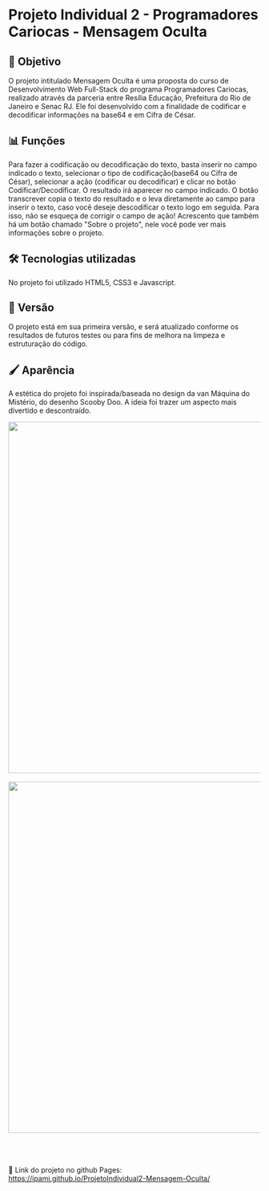 <h1>Projeto Individual 2 - Programadores Cariocas - Mensagem Oculta</h1>

<h2>🎯 Objetivo </h2>

O projeto intitulado Mensagem Oculta é uma proposta do curso de Desenvolvimento Web Full-Stack do programa Programadores Cariocas, realizado através da parceria entre Resília Educação, Prefeitura do Rio de Janeiro e Senac RJ. Ele foi desenvolvido com a finalidade de codificar e decodificar informações na base64 e em Cifra de César.


<h2>📊 Funções </h2>

Para fazer a codificação ou decodificação do texto, basta inserir no campo indicado o texto, selecionar o tipo de codificação(base64 ou Cifra de César), selecionar a ação (codificar ou decodificar) e clicar no botão Codificar/Decodificar. O resultado irá aparecer no campo indicado.
O botão transcrever copia o texto do resultado e o leva diretamente ao campo para inserir o texto, caso você deseje descodificar o texto logo em seguida. Para isso, não se esqueça de corrigir o campo de ação!
Acrescento que também há um botão chamado "Sobre o projeto", nele você pode ver mais informações sobre o projeto.



<h2>🛠️ Tecnologias utilizadas</h2>

No projeto foi utilizado HTML5, CSS3 e Javascript.


<h2>📄 Versão </h2>

O projeto está em sua primeira versão, e será atualizado conforme os resultados de futuros testes ou para fins de melhora na limpeza e estruturação do código.


<h2>🖌️ Aparência </h2>

A estética do projeto foi inspirada/baseada no design da van Máquina do Mistério, do desenho Scooby Doo. A ideia foi trazer um aspecto mais divertido e descontraído. 

<div align="center">
<img src="https://cdn.discordapp.com/attachments/283392827721908225/1029951048850346005/527c169edd6bd5155a9ca32d09e3ac61987cede1_hq.gif" width = 700px align="center">
<br>
<br>
<img src="https://cdn.discordapp.com/attachments/283392827721908225/1031761230941143050/unknown.png" width=700px align="center">
</div>
<br>
<br>
<br>

📌 Link do projeto no github Pages: https://ipami.github.io/ProjetoIndividual2-Mensagem-Oculta/


